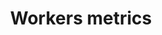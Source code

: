 ---
slug: workers-metrics
version: v1.325.0
title: Workers metrics
tags: ['Workers']
image: ./workers_metrics.png
description: You can visualize metrics for Delayed jobs per tag and Queue delay per tag.
features:
  [
    'Metrics for Delayed jobs per tag',
    'Metrics for Queue delay per tag'
  ]
docs: /docs/core_concepts/worker_groups#queue-metrics
---